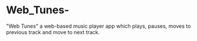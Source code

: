 # Web_Tunes-
"Web Tunes" a web-based music player app which plays, pauses, moves to previous track and move to next track.

